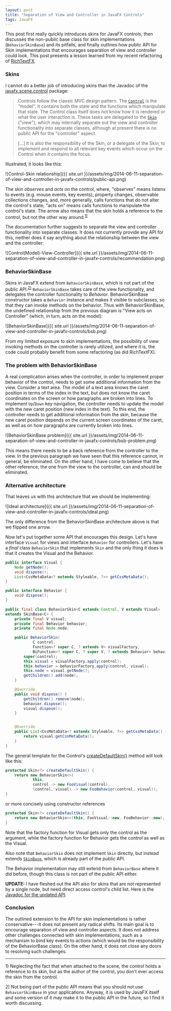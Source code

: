```yaml
---
layout: post
title: "Separation of View and Controller in JavaFX Controls"
tags: JavaFX
---
```


This post first really quickly introduces skins for JavaFX controls, then discusses the non-public base class for skin implementations (`BehaviorSkinBase`) and its pitfalls, and finally outlines how public API for Skin implementations that encourages separation of view and controller could look. This post presents a lesson learned from my recent refactoring of [RichTextFX](http://www.fxmisc.org/richtext/).

### Skins

I cannot do a better job of introducing skins than the Javadoc of the [javafx.scene.control](http://docs.oracle.com/javase/8/javafx/api/javafx/scene/control/package-summary.html#package.description) package:

> Controls follow the classic MVC design pattern. The [`Control`](http://docs.oracle.com/javase/8/javafx/api/javafx/scene/control/Control.html) is the "model".
> It contains both the state and the functions which manipulate that state.
> The Control class itself does not know how it is rendered or what the user
> interaction is. These tasks are delegated to the [`Skin`](http://docs.oracle.com/javase/8/javafx/api/javafx/scene/control/Skin.html) ("view"), which may
> internally separate out the view and controller functionality into separate
> classes, although at present there is no public API for the "controller"
> aspect.
>
> [...] It is also the responsibility of the Skin, or a delegate of the Skin,
> to implement and respond to all relevant key events which occur on the Control
> when it contains the focus.

Illustrated, it looks like this:

![Control-Skin relationship]({{ site.url }}/assets/img/2014-06-11-separation-of-view-and-controller-in-javafx-controls/public-api.png)

The skin _observes_ and _acts on_ the control, where, "observes" means listens to events (e.g. mouse events, key events), property changes, observable collections changes, and, more generally, calls functions that do not alter the control's state; "acts on" means calls functions to manipulate the control's state. The arrow also means that the skin holds a reference to the control, but not the other way around.<sup>[1)](#footnote-1)</sup>

The documentation further suggests to separate the view and controller functionality into separate classes. It does not currently provide any API for this, neither does it say anything about the relationship between the view and the controller:

![Control(Model)-View-Controller]({{ site.url }}/assets/img/2014-06-11-separation-of-view-and-controller-in-javafx-controls/recommendation.png)

### BehaviorSkinBase

Skins in JavaFX extend from `BehaviorSkinBase`, which is not part of the public API.<sup>[2)](#footnote-2)</sup> `BehaviorSkinBase` takes care of the view functionality, and delegates the controller functionality to _Behavior_. BehaviorSkinBase constructor takes a `Behavior` instance and makes it visible to subclasses, so that they can invoke methods on the behavior. Thus with BehaviorSkinBase, the undefined relationship from the previous diagram is "View acts on Controller" (which, in turn, acts on the model):

![BehaviorSkinBase]({{ site.url }}/assets/img/2014-06-11-separation-of-view-and-controller-in-javafx-controls/bsb.png)

From my limited exposure to skin implementations, the possibility of view invoking methods on the controller is rarely utilized, and where it is, the code could probably benefit from some refactoring (as did RichTextFX).

### The problem with BehaviorSkinBase

A real complication arises when the controller, in order to implement proper behavior of the control, needs to get some additional information from the view. Consider a text area. The model of a text area knows the caret position in terms of the index in the text, but does not know the caret coordinates on the screen or how paragraphs are broken into lines. To implement `Up`/`Down` key navigation, the controller needs to update the model with the new caret position (new index in the text). To this end, the controller needs to get additional information from the skin, because the new caret position depends on the current screen coordinates of the caret, as well as on how paragraphs are currently broken into lines.

![BehaviorSkinBase problem]({{ site.url }}/assets/img/2014-06-11-separation-of-view-and-controller-in-javafx-controls/bsb-problem.png)

This means there needs to be a back reference from the controller to the view. In the previous paragraph we have seen that this reference cannot, in general, be eliminated. On the other hand, I have come to believe that the other reference, the one from the view to the controller, can and should be eliminated.

### Alternative architecture

That leaves us with this architecture that we should be implementing:

![Ideal architecture]({{ site.url }}/assets/img/2014-06-11-separation-of-view-and-controller-in-javafx-controls/ideal.png)

The only difference from the BehaviorSkinBase architecture above is that we flipped one arrow.

Now let's put together some API that encourages this design. Let's have interface `Visual` for views and interface `Behavior` for controllers. Let's have a _final_ class `BehaviorSkin` that implements `Skin` and the only thing it does is that it creates the Visual and the Behavior.

```java
public interface Visual {
    Node getNode();
    void dispose();
    List<CssMetaData<? extends Styleable, ?>> getCssMetaData();
}

public interface Behavior {
    void dispose();
}

public final class BehaviorSkin<C extends Control, V extends Visual>
extends SkinBase<C> {
    private final V visual;
    private final Behavior behavior;
    private final Node node;

    public BehaviorSkin(
            C control,
            Function<? super C, ? extends V> visualFactory,
            BiFunction<? super C, ? super V, ? extends Behavior> behaviorFactory) {
        super(control);
        this.visual = visualFactory.apply(control);
        this.behavior = behaviorFactory.apply(control, visual);
        this.node = visual.getNode();
        getChildren().add(node);
    }

    @Override
    public void dispose() {
        getChildren().remove(node);
        behavior.dispose();
        visual.dispose();
    }


    @Override
    public List<CssMetaData<? extends Styleable, ?>> getCssMetaData() {
        return visual.getCssMetaData();
    }
}
```

The general template for the Control's [createDefaultSkin()](http://docs.oracle.com/javase/8/javafx/api/javafx/scene/control/Control.html#createDefaultSkin--) method will look like this:

```java
protected Skin<?> createDefaultSkin() {
    return new BehaviorSkin<>(
            this,
            control -> new FooVisual(control),
            (control, visual) -> new FooBehavior(control, visual));
}
```

or more concisely using constructor references

```java
protected Skin<?> createDefaultSkin() {
    return new BehaviorSkin<>(this, FooVisual::new, FooBehavior::new);
}
```

Note that the factory function for Visual gets only the control as the argument, while the factory function for Behavior gets the control as well as the Visual.

Also note that `BehaviorSkin` does not implement `Skin` directly, but instead extends [`SkinBase`](http://docs.oracle.com/javase/8/javafx/api/javafx/scene/control/SkinBase.html), which is already part of the public API.

The Behavior implementation may still extend from `BehaviorBase` where it did before, though this class is not part of the public API either.

**UPDATE:** I have fleshed out the API also for skins that are not represented by a single node, but need direct access control's child list. Here is the [Javadoc for the updated API](http://www.fxmisc.org/wellbehaved/javadoc/org/fxmisc/wellbehaved/skin/package-summary.html).

### Conclusion

The outlined extension to the API for skin implementations is rather conservative---it does not present any radical shifts. Its main goal is to encourage separation of view and controller aspects. It does not address other challenges connected with skin implementations, such as a mechanism to bind key events to actions (which would be the responsibility of the BehaviorBase class). On the other hand, it does not close any doors to resolving such challenges.


----------
<a name="footnote-1">1)</a> Neglecting the fact that when attached to the scene, the control holds a reference to its skin, but as the author of the control, you don't ever access the skin from the control.

<a name="footnote-2">2)</a> Not being part of the public API means that you should not use `BehaviorSkinBase` in your applications. Anyway, it is used by JavaFX itself and some version of it may make it to the public API in the future, so I find it worth discussing.
